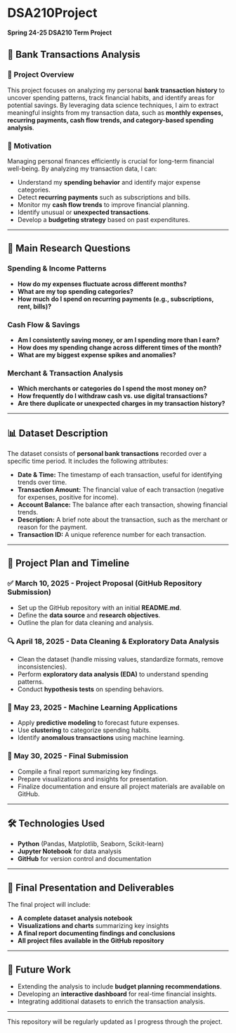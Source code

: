 # DSA210Project
**Spring 24-25 DSA210 Term Project**

## 📌 Bank Transactions Analysis

### 📝 Project Overview
This project focuses on analyzing my personal **bank transaction history** to uncover spending patterns, track financial habits, and identify areas for potential savings. By leveraging data science techniques, I aim to extract meaningful insights from my transaction data, such as **monthly expenses, recurring payments, cash flow trends, and category-based spending analysis**.

### 🎯 Motivation
Managing personal finances efficiently is crucial for long-term financial well-being. By analyzing my transaction data, I can:
- Understand my **spending behavior** and identify major expense categories.
- Detect **recurring payments** such as subscriptions and bills.
- Monitor my **cash flow trends** to improve financial planning.
- Identify unusual or **unexpected transactions**.
- Develop a **budgeting strategy** based on past expenditures.

---

## 🔎 Main Research Questions
### Spending & Income Patterns
- **How do my expenses fluctuate across different months?**
- **What are my top spending categories?**
- **How much do I spend on recurring payments (e.g., subscriptions, rent, bills)?**
  
### Cash Flow & Savings
- **Am I consistently saving money, or am I spending more than I earn?**
- **How does my spending change across different times of the month?**
- **What are my biggest expense spikes and anomalies?**

### Merchant & Transaction Analysis
- **Which merchants or categories do I spend the most money on?**
- **How frequently do I withdraw cash vs. use digital transactions?**
- **Are there duplicate or unexpected charges in my transaction history?**

---

## 📊 Dataset Description
The dataset consists of **personal bank transactions** recorded over a specific time period. It includes the following attributes:

- **Date & Time:** The timestamp of each transaction, useful for identifying trends over time.
- **Transaction Amount:** The financial value of each transaction (negative for expenses, positive for income).
- **Account Balance:** The balance after each transaction, showing financial trends.
- **Description:** A brief note about the transaction, such as the merchant or reason for the payment.
- **Transaction ID:** A unique reference number for each transaction.

---

## 📅 Project Plan and Timeline

### ✅ **March 10, 2025 - Project Proposal (GitHub Repository Submission)**
- Set up the GitHub repository with an initial **README.md**.
- Define the **data source** and **research objectives**.
- Outline the plan for data cleaning and analysis.

### 🔍 **April 18, 2025 - Data Cleaning & Exploratory Data Analysis**
- Clean the dataset (handle missing values, standardize formats, remove inconsistencies).
- Perform **exploratory data analysis (EDA)** to understand spending patterns.
- Conduct **hypothesis tests** on spending behaviors.

### 🤖 **May 23, 2025 - Machine Learning Applications**
- Apply **predictive modeling** to forecast future expenses.
- Use **clustering** to categorize spending habits.
- Identify **anomalous transactions** using machine learning.

### 📑 **May 30, 2025 - Final Submission**
- Compile a final report summarizing key findings.
- Prepare visualizations and insights for presentation.
- Finalize documentation and ensure all project materials are available on GitHub.

---

## 🛠️ Technologies Used
- **Python** (Pandas, Matplotlib, Seaborn, Scikit-learn)
- **Jupyter Notebook** for data analysis
- **GitHub** for version control and documentation

---

## 📂 Final Presentation and Deliverables
The final project will include:
- **A complete dataset analysis notebook**
- **Visualizations and charts** summarizing key insights
- **A final report documenting findings and conclusions**
- **All project files available in the GitHub repository**

---

## 🚀 Future Work
- Extending the analysis to include **budget planning recommendations**.
- Developing an **interactive dashboard** for real-time financial insights.
- Integrating additional datasets to enrich the transaction analysis.

---

This repository will be regularly updated as I progress through the project.


